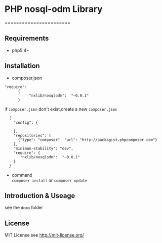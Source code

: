 # PHP nosql-odm Library
=======================

## Requirements

- php5.4+

## Installation

  - composer.json  
  ```
  "require":
        {
             "nxlib/nosqlodm":  "~0.0.1"
        }
  ```
  
  if `composer.json` don't exist,create a new `composer.json`
  ```
    {
      "config": {

      },
      "repositories": [
        {"type": "composer", "url": "http://packagist.phpcomposer.com"}
      ],
      "minimum-stability": "dev",
      "require": {
         "nxlib/nosqlodm":  "~0.0.1"
      }
    }
  ```
  - command  
  ```composer install``` or ```composer update```


## Introduction & Useage
see the `demo` folder
## License
MIT License see http://mit-license.org/